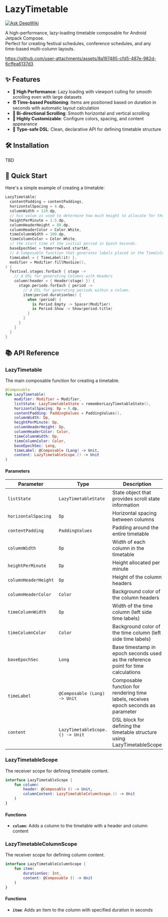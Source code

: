 # LazyTimetable
[![Ask DeepWiki](https://deepwiki.com/badge.svg)](https://deepwiki.com/MoyuruAizawa/LazyTimetable)

A high-performance, lazy-loading timetable composable for Android Jetpack Compose.  
Perfect for creating festival schedules, conference schedules, and any time-based multi-column layouts.

https://github.com/user-attachments/assets/8a197485-cfd5-487e-982d-6cffea6137d3

## ✨ Features

- **🚀 High Performance**: Lazy loading with viewport culling for smooth scrolling even with large datasets
- **⏰ Time-based Positioning**: Items are positioned based on duration in seconds with automatic layout calculation
- **📱 Bi-directional Scrolling**: Smooth horizontal and vertical scrolling
- **🎨 Highly Customizable**: Configure colors, spacing, and content appearance
- **🔧 Type-safe DSL**: Clean, declarative API for defining timetable structure

## 🛠️ Installation

TBD

## 🚀 Quick Start

Here's a simple example of creating a timetable:

```kotlin
LazyTimetable(
  contentPadding = contentPaddings,
  horizontalSpacing = 4.dp,
  columnWidth = 120.dp,
  // his value is used to determine how much height to allocate for the period on the Timetable.
  heightPerMinute = 1.5.dp,
  columnHeaderHeight = 80.dp,
  columnHeaderColor = Color.White,
  timeColumnWidth = 100.dp,
  timeColumnColor = Color.White,
  // the start time of the initial period in Epoch Seconds.
  baseEpochSec = tomorrowland.startAt,
  // A Composable function that generates labels placed in the TimeColumn displayed on the left side of the timetable.
  timeLabel = { TimeLabel(it) },
  modifier = Modifier.fillMaxSize(),
) {
  festival.stages.forEach { stage ->
    // A DSL for generating Columns with Headers
    column(header = { Header(stage) }) {
      stage.periods.forEach { period ->
        // A DSL for generating periods within a column.
        item(period.durationSec) {
          when (period) {
            is Period.Empty -> Spacer(Modifier)
            is Period.Show -> Show(period.title)
          }
        }
      }
    }
  }
}
```

## 📚 API Reference

### LazyTimetable

The main composable function for creating a timetable.

```kotlin
@Composable
fun LazyTimetable(
    modifier: Modifier = Modifier,
    listState: LazyTimetableState = rememberLazyTimetableState(),
    horizontalSpacing: Dp = 0.dp,
    contentPadding: PaddingValues = PaddingValues(),
    columnWidth: Dp,
    heightPerMinute: Dp,
    columnHeaderHeight: Dp,
    columnHeaderColor: Color,
    timeColumnWidth: Dp,
    timeColumnColor: Color,
    baseEpochSec: Long,
    timeLabel: @Composable (Long) -> Unit,
    content: LazyTimetableScope.() -> Unit
)
```

#### Parameters

| Parameter | Type | Description |
|-----------|------|-------------|
| `listState` | `LazyTimetableState` | State object that provides scroll state information |
| `horizontalSpacing` | `Dp` | Horizontal spacing between columns |
| `contentPadding` | `PaddingValues` | Padding around the entire timetable |
| `columnWidth` | `Dp` | Width of each column in the timetable |
| `heightPerMinute` | `Dp` | Height allocated per minute |
| `columnHeaderHeight` | `Dp` | Height of the column headers |
| `columnHeaderColor` | `Color` | Background color of the column headers |
| `timeColumnWidth` | `Dp` | Width of the time column (left side time labels) |
| `timeColumnColor` | `Color` | Background color of the time column (left side time labels) |
| `baseEpochSec` | `Long` | Base timestamp in epoch seconds used as the reference point for time calculations |
| `timeLabel` | `@Composable (Long) -> Unit` | Composable function for rendering time labels, receives epoch seconds as parameter |
| `content` | `LazyTimetableScope.() -> Unit` | DSL block for defining the timetable structure using LazyTimetableScope |

### LazyTimetableScope

The receiver scope for defining timetable content.

```kotlin
interface LazyTimetableScope {
    fun column(
        header: @Composable () -> Unit,
        columnContent: LazyTimetableColumnScope.() -> Unit
    )
}
```

#### Functions

- **`column`**: Adds a column to the timetable with a header and column content

### LazyTimetableColumnScope

The receiver scope for defining column content.

```kotlin
interface LazyTimetableColumnScope {
    fun item(
        durationSec: Int,
        content: @Composable () -> Unit
    )
}
```

#### Functions

- **`item`**: Adds an item to the column with specified duration in seconds

